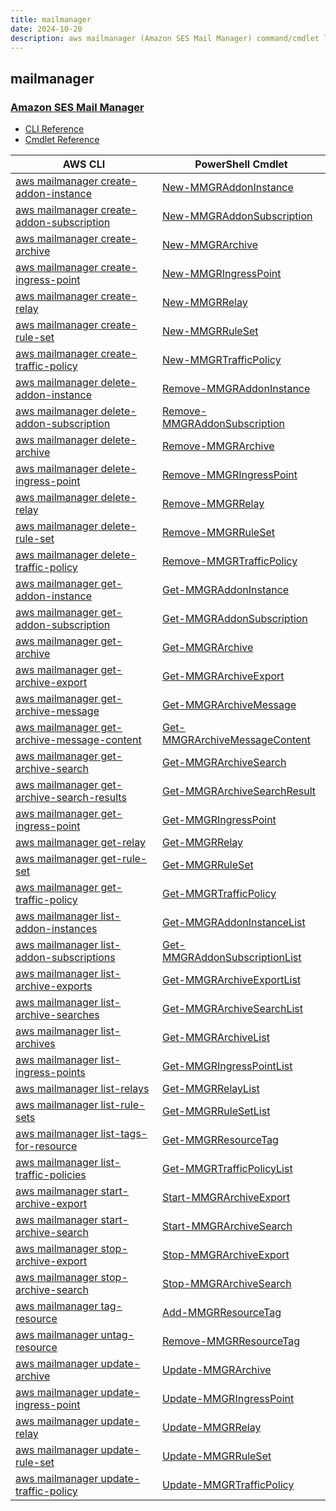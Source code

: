 ```yaml
---
title: mailmanager
date: 2024-10-20
description: aws mailmanager (Amazon SES Mail Manager) command/cmdlet list.
---
```


## mailmanager

### [Amazon SES Mail Manager](https://aws.amazon.com/ses/)

* [CLI Reference](https://awscli.amazonaws.com/v2/documentation/api/latest/reference/mailmanager/index.html)
* [Cmdlet Reference](https://docs.aws.amazon.com/powershell/latest/reference/items/MailManager_cmdlets.html)

|AWS CLI|PowerShell Cmdlet|
|----|----|
|[aws mailmanager create-addon-instance](https://awscli.amazonaws.com/v2/documentation/api/latest/reference/mailmanager/create-addon-instance.html)|[New-MMGRAddonInstance](https://docs.aws.amazon.com/powershell/latest/reference/items/New-MMGRAddonInstance.html)|
|[aws mailmanager create-addon-subscription](https://awscli.amazonaws.com/v2/documentation/api/latest/reference/mailmanager/create-addon-subscription.html)|[New-MMGRAddonSubscription](https://docs.aws.amazon.com/powershell/latest/reference/items/New-MMGRAddonSubscription.html)|
|[aws mailmanager create-archive](https://awscli.amazonaws.com/v2/documentation/api/latest/reference/mailmanager/create-archive.html)|[New-MMGRArchive](https://docs.aws.amazon.com/powershell/latest/reference/items/New-MMGRArchive.html)|
|[aws mailmanager create-ingress-point](https://awscli.amazonaws.com/v2/documentation/api/latest/reference/mailmanager/create-ingress-point.html)|[New-MMGRIngressPoint](https://docs.aws.amazon.com/powershell/latest/reference/items/New-MMGRIngressPoint.html)|
|[aws mailmanager create-relay](https://awscli.amazonaws.com/v2/documentation/api/latest/reference/mailmanager/create-relay.html)|[New-MMGRRelay](https://docs.aws.amazon.com/powershell/latest/reference/items/New-MMGRRelay.html)|
|[aws mailmanager create-rule-set](https://awscli.amazonaws.com/v2/documentation/api/latest/reference/mailmanager/create-rule-set.html)|[New-MMGRRuleSet](https://docs.aws.amazon.com/powershell/latest/reference/items/New-MMGRRuleSet.html)|
|[aws mailmanager create-traffic-policy](https://awscli.amazonaws.com/v2/documentation/api/latest/reference/mailmanager/create-traffic-policy.html)|[New-MMGRTrafficPolicy](https://docs.aws.amazon.com/powershell/latest/reference/items/New-MMGRTrafficPolicy.html)|
|[aws mailmanager delete-addon-instance](https://awscli.amazonaws.com/v2/documentation/api/latest/reference/mailmanager/delete-addon-instance.html)|[Remove-MMGRAddonInstance](https://docs.aws.amazon.com/powershell/latest/reference/items/Remove-MMGRAddonInstance.html)|
|[aws mailmanager delete-addon-subscription](https://awscli.amazonaws.com/v2/documentation/api/latest/reference/mailmanager/delete-addon-subscription.html)|[Remove-MMGRAddonSubscription](https://docs.aws.amazon.com/powershell/latest/reference/items/Remove-MMGRAddonSubscription.html)|
|[aws mailmanager delete-archive](https://awscli.amazonaws.com/v2/documentation/api/latest/reference/mailmanager/delete-archive.html)|[Remove-MMGRArchive](https://docs.aws.amazon.com/powershell/latest/reference/items/Remove-MMGRArchive.html)|
|[aws mailmanager delete-ingress-point](https://awscli.amazonaws.com/v2/documentation/api/latest/reference/mailmanager/delete-ingress-point.html)|[Remove-MMGRIngressPoint](https://docs.aws.amazon.com/powershell/latest/reference/items/Remove-MMGRIngressPoint.html)|
|[aws mailmanager delete-relay](https://awscli.amazonaws.com/v2/documentation/api/latest/reference/mailmanager/delete-relay.html)|[Remove-MMGRRelay](https://docs.aws.amazon.com/powershell/latest/reference/items/Remove-MMGRRelay.html)|
|[aws mailmanager delete-rule-set](https://awscli.amazonaws.com/v2/documentation/api/latest/reference/mailmanager/delete-rule-set.html)|[Remove-MMGRRuleSet](https://docs.aws.amazon.com/powershell/latest/reference/items/Remove-MMGRRuleSet.html)|
|[aws mailmanager delete-traffic-policy](https://awscli.amazonaws.com/v2/documentation/api/latest/reference/mailmanager/delete-traffic-policy.html)|[Remove-MMGRTrafficPolicy](https://docs.aws.amazon.com/powershell/latest/reference/items/Remove-MMGRTrafficPolicy.html)|
|[aws mailmanager get-addon-instance](https://awscli.amazonaws.com/v2/documentation/api/latest/reference/mailmanager/get-addon-instance.html)|[Get-MMGRAddonInstance](https://docs.aws.amazon.com/powershell/latest/reference/items/Get-MMGRAddonInstance.html)|
|[aws mailmanager get-addon-subscription](https://awscli.amazonaws.com/v2/documentation/api/latest/reference/mailmanager/get-addon-subscription.html)|[Get-MMGRAddonSubscription](https://docs.aws.amazon.com/powershell/latest/reference/items/Get-MMGRAddonSubscription.html)|
|[aws mailmanager get-archive](https://awscli.amazonaws.com/v2/documentation/api/latest/reference/mailmanager/get-archive.html)|[Get-MMGRArchive](https://docs.aws.amazon.com/powershell/latest/reference/items/Get-MMGRArchive.html)|
|[aws mailmanager get-archive-export](https://awscli.amazonaws.com/v2/documentation/api/latest/reference/mailmanager/get-archive-export.html)|[Get-MMGRArchiveExport](https://docs.aws.amazon.com/powershell/latest/reference/items/Get-MMGRArchiveExport.html)|
|[aws mailmanager get-archive-message](https://awscli.amazonaws.com/v2/documentation/api/latest/reference/mailmanager/get-archive-message.html)|[Get-MMGRArchiveMessage](https://docs.aws.amazon.com/powershell/latest/reference/items/Get-MMGRArchiveMessage.html)|
|[aws mailmanager get-archive-message-content](https://awscli.amazonaws.com/v2/documentation/api/latest/reference/mailmanager/get-archive-message-content.html)|[Get-MMGRArchiveMessageContent](https://docs.aws.amazon.com/powershell/latest/reference/items/Get-MMGRArchiveMessageContent.html)|
|[aws mailmanager get-archive-search](https://awscli.amazonaws.com/v2/documentation/api/latest/reference/mailmanager/get-archive-search.html)|[Get-MMGRArchiveSearch](https://docs.aws.amazon.com/powershell/latest/reference/items/Get-MMGRArchiveSearch.html)|
|[aws mailmanager get-archive-search-results](https://awscli.amazonaws.com/v2/documentation/api/latest/reference/mailmanager/get-archive-search-results.html)|[Get-MMGRArchiveSearchResult](https://docs.aws.amazon.com/powershell/latest/reference/items/Get-MMGRArchiveSearchResult.html)|
|[aws mailmanager get-ingress-point](https://awscli.amazonaws.com/v2/documentation/api/latest/reference/mailmanager/get-ingress-point.html)|[Get-MMGRIngressPoint](https://docs.aws.amazon.com/powershell/latest/reference/items/Get-MMGRIngressPoint.html)|
|[aws mailmanager get-relay](https://awscli.amazonaws.com/v2/documentation/api/latest/reference/mailmanager/get-relay.html)|[Get-MMGRRelay](https://docs.aws.amazon.com/powershell/latest/reference/items/Get-MMGRRelay.html)|
|[aws mailmanager get-rule-set](https://awscli.amazonaws.com/v2/documentation/api/latest/reference/mailmanager/get-rule-set.html)|[Get-MMGRRuleSet](https://docs.aws.amazon.com/powershell/latest/reference/items/Get-MMGRRuleSet.html)|
|[aws mailmanager get-traffic-policy](https://awscli.amazonaws.com/v2/documentation/api/latest/reference/mailmanager/get-traffic-policy.html)|[Get-MMGRTrafficPolicy](https://docs.aws.amazon.com/powershell/latest/reference/items/Get-MMGRTrafficPolicy.html)|
|[aws mailmanager list-addon-instances](https://awscli.amazonaws.com/v2/documentation/api/latest/reference/mailmanager/list-addon-instances.html)|[Get-MMGRAddonInstanceList](https://docs.aws.amazon.com/powershell/latest/reference/items/Get-MMGRAddonInstanceList.html)|
|[aws mailmanager list-addon-subscriptions](https://awscli.amazonaws.com/v2/documentation/api/latest/reference/mailmanager/list-addon-subscriptions.html)|[Get-MMGRAddonSubscriptionList](https://docs.aws.amazon.com/powershell/latest/reference/items/Get-MMGRAddonSubscriptionList.html)|
|[aws mailmanager list-archive-exports](https://awscli.amazonaws.com/v2/documentation/api/latest/reference/mailmanager/list-archive-exports.html)|[Get-MMGRArchiveExportList](https://docs.aws.amazon.com/powershell/latest/reference/items/Get-MMGRArchiveExportList.html)|
|[aws mailmanager list-archive-searches](https://awscli.amazonaws.com/v2/documentation/api/latest/reference/mailmanager/list-archive-searches.html)|[Get-MMGRArchiveSearchList](https://docs.aws.amazon.com/powershell/latest/reference/items/Get-MMGRArchiveSearchList.html)|
|[aws mailmanager list-archives](https://awscli.amazonaws.com/v2/documentation/api/latest/reference/mailmanager/list-archives.html)|[Get-MMGRArchiveList](https://docs.aws.amazon.com/powershell/latest/reference/items/Get-MMGRArchiveList.html)|
|[aws mailmanager list-ingress-points](https://awscli.amazonaws.com/v2/documentation/api/latest/reference/mailmanager/list-ingress-points.html)|[Get-MMGRIngressPointList](https://docs.aws.amazon.com/powershell/latest/reference/items/Get-MMGRIngressPointList.html)|
|[aws mailmanager list-relays](https://awscli.amazonaws.com/v2/documentation/api/latest/reference/mailmanager/list-relays.html)|[Get-MMGRRelayList](https://docs.aws.amazon.com/powershell/latest/reference/items/Get-MMGRRelayList.html)|
|[aws mailmanager list-rule-sets](https://awscli.amazonaws.com/v2/documentation/api/latest/reference/mailmanager/list-rule-sets.html)|[Get-MMGRRuleSetList](https://docs.aws.amazon.com/powershell/latest/reference/items/Get-MMGRRuleSetList.html)|
|[aws mailmanager list-tags-for-resource](https://awscli.amazonaws.com/v2/documentation/api/latest/reference/mailmanager/list-tags-for-resource.html)|[Get-MMGRResourceTag](https://docs.aws.amazon.com/powershell/latest/reference/items/Get-MMGRResourceTag.html)|
|[aws mailmanager list-traffic-policies](https://awscli.amazonaws.com/v2/documentation/api/latest/reference/mailmanager/list-traffic-policies.html)|[Get-MMGRTrafficPolicyList](https://docs.aws.amazon.com/powershell/latest/reference/items/Get-MMGRTrafficPolicyList.html)|
|[aws mailmanager start-archive-export](https://awscli.amazonaws.com/v2/documentation/api/latest/reference/mailmanager/start-archive-export.html)|[Start-MMGRArchiveExport](https://docs.aws.amazon.com/powershell/latest/reference/items/Start-MMGRArchiveExport.html)|
|[aws mailmanager start-archive-search](https://awscli.amazonaws.com/v2/documentation/api/latest/reference/mailmanager/start-archive-search.html)|[Start-MMGRArchiveSearch](https://docs.aws.amazon.com/powershell/latest/reference/items/Start-MMGRArchiveSearch.html)|
|[aws mailmanager stop-archive-export](https://awscli.amazonaws.com/v2/documentation/api/latest/reference/mailmanager/stop-archive-export.html)|[Stop-MMGRArchiveExport](https://docs.aws.amazon.com/powershell/latest/reference/items/Stop-MMGRArchiveExport.html)|
|[aws mailmanager stop-archive-search](https://awscli.amazonaws.com/v2/documentation/api/latest/reference/mailmanager/stop-archive-search.html)|[Stop-MMGRArchiveSearch](https://docs.aws.amazon.com/powershell/latest/reference/items/Stop-MMGRArchiveSearch.html)|
|[aws mailmanager tag-resource](https://awscli.amazonaws.com/v2/documentation/api/latest/reference/mailmanager/tag-resource.html)|[Add-MMGRResourceTag](https://docs.aws.amazon.com/powershell/latest/reference/items/Add-MMGRResourceTag.html)|
|[aws mailmanager untag-resource](https://awscli.amazonaws.com/v2/documentation/api/latest/reference/mailmanager/untag-resource.html)|[Remove-MMGRResourceTag](https://docs.aws.amazon.com/powershell/latest/reference/items/Remove-MMGRResourceTag.html)|
|[aws mailmanager update-archive](https://awscli.amazonaws.com/v2/documentation/api/latest/reference/mailmanager/update-archive.html)|[Update-MMGRArchive](https://docs.aws.amazon.com/powershell/latest/reference/items/Update-MMGRArchive.html)|
|[aws mailmanager update-ingress-point](https://awscli.amazonaws.com/v2/documentation/api/latest/reference/mailmanager/update-ingress-point.html)|[Update-MMGRIngressPoint](https://docs.aws.amazon.com/powershell/latest/reference/items/Update-MMGRIngressPoint.html)|
|[aws mailmanager update-relay](https://awscli.amazonaws.com/v2/documentation/api/latest/reference/mailmanager/update-relay.html)|[Update-MMGRRelay](https://docs.aws.amazon.com/powershell/latest/reference/items/Update-MMGRRelay.html)|
|[aws mailmanager update-rule-set](https://awscli.amazonaws.com/v2/documentation/api/latest/reference/mailmanager/update-rule-set.html)|[Update-MMGRRuleSet](https://docs.aws.amazon.com/powershell/latest/reference/items/Update-MMGRRuleSet.html)|
|[aws mailmanager update-traffic-policy](https://awscli.amazonaws.com/v2/documentation/api/latest/reference/mailmanager/update-traffic-policy.html)|[Update-MMGRTrafficPolicy](https://docs.aws.amazon.com/powershell/latest/reference/items/Update-MMGRTrafficPolicy.html)|

